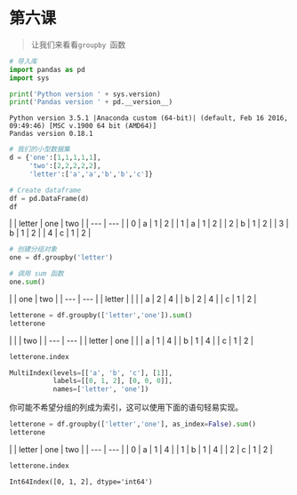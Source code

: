 # 第六课

> 让我们来看看`groupby `函数

```py
# 导入库
import pandas as pd
import sys
```

```py
print('Python version ' + sys.version)
print('Pandas version ' + pd.__version__)
```

```
Python version 3.5.1 |Anaconda custom (64-bit)| (default, Feb 16 2016, 09:49:46) [MSC v.1900 64 bit (AMD64)]
Pandas version 0.18.1
```

```py
# 我们的小型数据集
d = {'one':[1,1,1,1,1],
     'two':[2,2,2,2,2],
     'letter':['a','a','b','b','c']}

# Create dataframe
df = pd.DataFrame(d)
df
```


| | letter | one | two |
| --- | --- |
| 0 | a | 1 | 2 |
| 1 | a | 1 | 2 |
| 2 | b | 1 | 2 |
| 3 | b | 1 | 2 |
| 4 | c | 1 | 2 |

```py
# 创建分组对象
one = df.groupby('letter')

# 调用 sum 函数
one.sum()
```


| | one | two |
| --- | --- |
| letter |  |  |
| a | 2 | 4 |
| b | 2 | 4 |
| c | 1 | 2 |

```py
letterone = df.groupby(['letter','one']).sum()
letterone
```


| | | two |
| --- | --- |
| letter | one |  |
| a | 1 | 4 |
| b | 1 | 4 |
| c | 1 | 2 |

```py
letterone.index
```

```py
MultiIndex(levels=[['a', 'b', 'c'], [1]],
           labels=[[0, 1, 2], [0, 0, 0]],
           names=['letter', 'one'])
```

你可能不希望分组的列成为索引，这可以使用下面的语句轻易实现。

```py
letterone = df.groupby(['letter','one'], as_index=False).sum()
letterone
```

|  | letter | one | two |
| --- | --- |
| 0 | a | 1 | 4 |
| 1 | b | 1 | 4 |
| 2 | c | 1 | 2 |

```py
letterone.index
```

```
Int64Index([0, 1, 2], dtype='int64')
```
